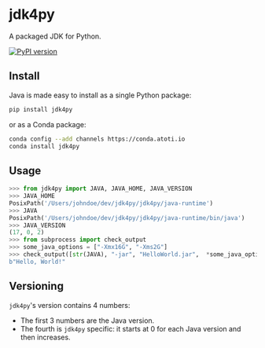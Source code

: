 # jdk4py

A packaged JDK for Python.

[![PyPI version](https://badge.fury.io/py/jdk4py.svg)](https://badge.fury.io/py/jdk4py)

## Install

Java is made easy to install as a single Python package:

```bash
pip install jdk4py
```

or as a Conda package:

```bash
conda config --add channels https://conda.atoti.io
conda install jdk4py
```

## Usage

```python
>>> from jdk4py import JAVA, JAVA_HOME, JAVA_VERSION
>>> JAVA_HOME
PosixPath('/Users/johndoe/dev/jdk4py/jdk4py/java-runtime')
>>> JAVA
PosixPath('/Users/johndoe/dev/jdk4py/jdk4py/java-runtime/bin/java')
>>> JAVA_VERSION
(17, 0, 2)
>>> from subprocess import check_output
>>> some_java_options = ["-Xmx16G", "-Xms2G"]
>>> check_output([str(JAVA), "-jar", "HelloWorld.jar",  *some_java_options])
b"Hello, World!"
```

## Versioning

`jdk4py`'s version contains 4 numbers:

- The first 3 numbers are the Java version.
- The fourth is `jdk4py` specific: it starts at 0 for each Java version and then increases.
